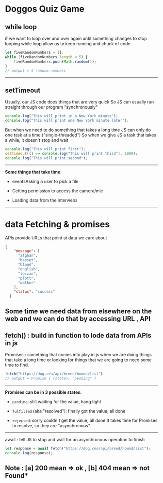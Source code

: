 # Doggos Quiz Game
## while loop
if we want to loop over and over again until something changes to stop looping
while loop allow us to keep running and chunk of code
```javascript
let fiveRandomNumbers = [];
while (fiveRandomNumbers.length < 5) {
    fiveRandomNumbers.push(Math.random());
}
// output = 5 random numbers

```
---
## setTimeout
Usually, our JS code does things that are very quick So JS can usually run straight through our program "synchronously"
```javascript
console.log("This will print in a New York minute");
console.log("This will print one New York minute later");
```
But when we need to do something that takes a long time JS can only do one task at a time ("single-threaded") So when we give JS a task that takes a while, it doesn't stop and wait
```javascript
console.log("This will print first");
setTimeout(() => console.log("This will print third"), 1000);
console.log("This will print second");
```
---
**Some things that take time:**
- eventsAsking a user to pick a file

- Getting permission to access the camera/mic

- Loading data from the interwebs

---

# data Fetching & promises
APIs provide URLs that point at data we care about
```json
{
    "message": [
      "afghan",
      "basset",
      "blood",
      "english",
      "ibizan",
      "plott",
      "walker"
    ],
    "status": "success"
  }
```
Some time we need data from elsewhere on the web and we can do that by accessing URL , API
---
fetch() : build in function to lode data from APIs in js
---
Promises : something that comes into play in js when we are doing things that take a long time or looking for things that we are going to need some time to find.

```javascript
fetch("https://dog.ceo/api/breed/hound/list")
// output = Promise { <state>: "pending" }
```
---
**Promises can be in 3 possible states:**

- `pending`: still waiting for the value, hang tight

- `fulfilled` (aka "resolved"): finally got the value, all done

- `rejected`: sorry couldn't get the value, all done It takes time for Promises to resolve, so they are  "asynchronous"

---

await : tell JS to stop and wait for an asynchronous operation to finish

```javascript
let response = await fetch("https://dog.ceo/api/breed/hound/list");
console.log(response);
```
**Note : [a] 200 mean => ok , [b] 404 mean => not Found***
---

























